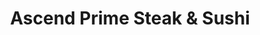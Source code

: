 ---
layout: place
title: "Ascend Prime Steak & Sushi"
permalink: /washington/bellevue/ascend-prime-steak-sushi.html
stateAbbr: WA
stateName: Washington
cityName: Bellevue
place_id: ChIJN6EN0whtkFQR1lYGeflDEFc
photos:
  - name: >-
      places/ChIJN6EN0whtkFQR1lYGeflDEFc/photos/AeeoHcKgPtvQMSHyCRh8Tczbw2cqwr_gGm1LtD_2ILvY-6okmLWWSywVcMWYLfj4U3ZhCPzyqXOWRVJGDdw4DIGOVjpVQiG36vqTkeIMh1gUP0l2FethNkg2fFf_jaoLcoLhK5FNevwvs85SxlYkWLYtljuR_ybEtZ4txacJvKXornPiiZYJmLYJD0CUog8xBkVvRWH075gJ3pK03zBiprlJC3tLhJpX8S0hNrZVmOvQ5rLkkCJM7sphfIpjNSndataKNcct1BBFPplOYypgOmsSZ-b-KuI3sdSZsgTK0bQG1q9Xaw
    widthPx: 2120
    heightPx: 1192
    authorAttributions:
      - displayName: Ascend Prime Steak & Sushi
        uri: https://maps.google.com/maps/contrib/112996918777216498686
        photoUri: >-
          https://lh3.googleusercontent.com/a-/ALV-UjWMtzJdK-XjLPuZPZhCgZj0_3K-DQ8rarsc86-N7vQoB0Fdqdb3=s100-p-k-no-mo
    flagContentUri: >-
      https://www.google.com/local/imagery/report/?cb_client=maps_api_places.places_api&image_key=!1e10!2sAF1QipONg-w6270T2LsoxXMgDt9o7XWplrLKWYD6pkwP&hl=en-US
    googleMapsUri: >-
      https://www.google.com/maps/place//data=!3m4!1e2!3m2!1sAF1QipONg-w6270T2LsoxXMgDt9o7XWplrLKWYD6pkwP!2e10!4m2!3m1!1s0x54906d08d30da137:0x571043f9790656d6
  - name: >-
      places/ChIJN6EN0whtkFQR1lYGeflDEFc/photos/AeeoHcLWATUglZM2MgH2Vvi2MMi1s4ebPDZWWCOlxMLqzBmZmsh8426GShFvfFoyW9mGbYwLoOIKJIQvUajy_nfZ31nWUIX6VSkg1wfKIW_idklIZgPJ5XPu7fWtn-7Kuhlgxp-xjBF0ZZi-EjA0RSJyyMAErYiiKKDDb68N5Oxapg5c5GBcV5WhqnneT6j8L2XAf2tAs2umlRr1LSBOuWHv-tuR4x2wKKzdEcW1Hb3SH5kiq4bkIiIEGtGTBVdGG4L7-_85YLHQ9iPTUPmNqeUzMawrwg42biP4k4FEjhkST2OVoA
    widthPx: 4800
    heightPx: 3200
    authorAttributions:
      - displayName: Ascend Prime Steak & Sushi
        uri: https://maps.google.com/maps/contrib/112996918777216498686
        photoUri: >-
          https://lh3.googleusercontent.com/a-/ALV-UjWMtzJdK-XjLPuZPZhCgZj0_3K-DQ8rarsc86-N7vQoB0Fdqdb3=s100-p-k-no-mo
    flagContentUri: >-
      https://www.google.com/local/imagery/report/?cb_client=maps_api_places.places_api&image_key=!1e10!2sAF1QipMY-jIe3SFHxC1Jcctcbo-1Y0MVpLDSVCcr1Oi8&hl=en-US
    googleMapsUri: >-
      https://www.google.com/maps/place//data=!3m4!1e2!3m2!1sAF1QipMY-jIe3SFHxC1Jcctcbo-1Y0MVpLDSVCcr1Oi8!2e10!4m2!3m1!1s0x54906d08d30da137:0x571043f9790656d6
  - name: >-
      places/ChIJN6EN0whtkFQR1lYGeflDEFc/photos/AeeoHcK0bV7XzgUiD7l-_8Ok8IReNq_RMblDNh1Rr69NrOi9HrfCBmE-UiRsPFgx0XftMfv8mj1RhqX_SyxdH5lXbzgNS9Hz5BxEu7ImdFN8KMOCd4lmW49tL0z7QDcH4_JQ3-oOcPYqN6vOEtA-1blBIfnwIxMuSK4vRXsZKfzdwZ6boSM5FDfnyHrQnEBP6IJWgu4V2QpJRdgMJzGatHS15wkGGkmjcmF-8v5UnUm8CqQUi2W8Tkf-NY32fE0v404LllAG8AcXjpe5dRmNfgLKsgx_kQAbsb8eIRK7YhjVZStQLUNwj6uNys1y_lLjtksjAUx5bt5J318iK6I84hkLgr_czluHyfwSXU14h7SsG7AEfG_jtx3r1JHOfL6aMSecX71Ur6mQA3Vdauf2HVIp-ZlpEyswx0lQIktICTs5D7Mr3Q
    widthPx: 4000
    heightPx: 3000
    authorAttributions:
      - displayName: JB A
        uri: https://maps.google.com/maps/contrib/117767300896755809473
        photoUri: >-
          https://lh3.googleusercontent.com/a/ACg8ocKKN9BElt6tMfn_Dp232YocscfceFIJWqoNtzPJIV1XlcKJgA=s100-p-k-no-mo
    flagContentUri: >-
      https://www.google.com/local/imagery/report/?cb_client=maps_api_places.places_api&image_key=!1e10!2sCIHM0ogKEICAgMCw45GmQQ&hl=en-US
    googleMapsUri: >-
      https://www.google.com/maps/place//data=!3m4!1e2!3m2!1sCIHM0ogKEICAgMCw45GmQQ!2e10!4m2!3m1!1s0x54906d08d30da137:0x571043f9790656d6
  - name: >-
      places/ChIJN6EN0whtkFQR1lYGeflDEFc/photos/AeeoHcLlWwJ1Kp8D37DiB-Cfxl141qHWMbTBwVQD4_rbTAjb9_vawRyywwRlcc5AAOUiIApbPlMGGhLHG6f7FKIS6tc_Y7rKHgLyqe_AQff2ffDtXcJyA5joabsEWXJIa2yeQKBrVdRulFt_fcLzeNjQLObr6ocLXyd7QVW4qCQt3Cbrn9-ajv03dIzTsGMIktpPb-2PzB9VKP-199NBNfhh1kpTWKjHkyZyPcxOPlO7X-HJU7ffFFOoHlqht6JFbV_l8nXgqDyBOIm9jWkdNcBj2nhfSfJRUrxgZSCq7sCoyU6YQg
    widthPx: 1278
    heightPx: 1597
    authorAttributions:
      - displayName: Ascend Prime Steak & Sushi
        uri: https://maps.google.com/maps/contrib/112996918777216498686
        photoUri: >-
          https://lh3.googleusercontent.com/a-/ALV-UjWMtzJdK-XjLPuZPZhCgZj0_3K-DQ8rarsc86-N7vQoB0Fdqdb3=s100-p-k-no-mo
    flagContentUri: >-
      https://www.google.com/local/imagery/report/?cb_client=maps_api_places.places_api&image_key=!1e10!2sAF1QipNBJo0NA2SaKArIred2Sz2k-4olSCfHEEXdOBh9&hl=en-US
    googleMapsUri: >-
      https://www.google.com/maps/place//data=!3m4!1e2!3m2!1sAF1QipNBJo0NA2SaKArIred2Sz2k-4olSCfHEEXdOBh9!2e10!4m2!3m1!1s0x54906d08d30da137:0x571043f9790656d6
  - name: >-
      places/ChIJN6EN0whtkFQR1lYGeflDEFc/photos/AeeoHcKWHZRabt_pCCHpzqYw8JvK6QOgoX7WoXRaqHOJLKxOFa6gxpQ2LmeqS7WxN3LQ0AqJtTECx6abc6FuZT7cFM6rLz5GfgaN_mQsRP0e4CpAkuBcdP86Jy88RBQia1Hqt2ow3SFDUyphDNPqFRICYySNumjG-Euyq4NNKOl0OCFzlNVkUjCAN746y6MmgB0v2aOkaFUyjGCW-Ax7-5RZ1kEw5ZAglv4LVnbGvsjY53mSX8-LVnvVE1WNXnEVIY_NYambtHZWLAAhljJoiAUJ8QG63mr5FQaF5i804QFmz7S5VDL3M-UlWoQlxho2h5-Adm7e3m1nWUk00_RH68e3BLVEQBe87sY5Eok5iDUkvNdkGiRUk6WkgSs-0qUIRQatM0OIec8q28AVMvLJSn3EEVXIbGXBZ9XbstyG9COHk3RBnasJIMmwn0g00D0muy2A
    widthPx: 4000
    heightPx: 3000
    authorAttributions:
      - displayName: h
        uri: https://maps.google.com/maps/contrib/115716617374827220903
        photoUri: >-
          https://lh3.googleusercontent.com/a-/ALV-UjWRiQocNiPWXCsXLt72HieU_q2d-0n1uEmN9kzvL2WQVsQ3evv77A=s100-p-k-no-mo
    flagContentUri: >-
      https://www.google.com/local/imagery/report/?cb_client=maps_api_places.places_api&image_key=!1e10!2sCIABIhAGbzzgih_etGfXO9QADz6y&hl=en-US
    googleMapsUri: >-
      https://www.google.com/maps/place//data=!3m4!1e2!3m2!1sCIABIhAGbzzgih_etGfXO9QADz6y!2e10!4m2!3m1!1s0x54906d08d30da137:0x571043f9790656d6
  - name: >-
      places/ChIJN6EN0whtkFQR1lYGeflDEFc/photos/AeeoHcJDUhzWCWac_TOc8I4WQWAWIaOURHaqoLhBPSTzXIubunNxjxDXriNrFDwdht--rrRJkx_Bmo8ucjJAOWd-0t_cp0nqoYT9ZHYLZJikK6T_-YOoGpg6gp4QOVaZ55z9eLQ2mBI1EPHPlnAoXZC_WucCTRYiKBuzdsp8LbQbyaGHpNjWHS-qXp0gC-B7NjRvxHmAwBk_OQ5N9YOu1R5CeJOp0C97MWqC_42grUcCSmMDTAr6gEjlZS4_41JOgAtpBU8PPbKeHhch_Xj2syBL3jF3GKfq1-WRED45H7qHmBfSINY4A0Mk8WCAS6qLiuLqwHSLttBX1V5ixU3kU44oG4ZtuSHRLx_xLyMM_-cVwBAGa-uLr1cEwRdzirU-Yr_pXFYLI8KktOyo6tBrSlUn-Tf3k8LzWv6K45g6b_wsd330eQ
    widthPx: 3023
    heightPx: 4031
    authorAttributions:
      - displayName: Kiddy's VLOG
        uri: https://maps.google.com/maps/contrib/105793460948616604931
        photoUri: >-
          https://lh3.googleusercontent.com/a-/ALV-UjWbGCl7Pw4aM4Qco5dhlmJLBrqdygBOjbYzFSmdM9E27H8pVEa3Ng=s100-p-k-no-mo
    flagContentUri: >-
      https://www.google.com/local/imagery/report/?cb_client=maps_api_places.places_api&image_key=!1e10!2sCIHM0ogKEICAgMDQ2-DIHQ&hl=en-US
    googleMapsUri: >-
      https://www.google.com/maps/place//data=!3m4!1e2!3m2!1sCIHM0ogKEICAgMDQ2-DIHQ!2e10!4m2!3m1!1s0x54906d08d30da137:0x571043f9790656d6
  - name: >-
      places/ChIJN6EN0whtkFQR1lYGeflDEFc/photos/AeeoHcItn36Xky4Gqj3MANyfbms2uCtKXXfsZqitLqh17477EobBwDhlAXko83lH8NDyODxmGqXFTq2JhJIWT2OGyKKneUkcb7z8ZtBWIZkq-n4yUtaYEDffXI5A7C6u0smPBuq92Sr1cqU3d_QEw24ISQa-q75BRG-HpFyGnBFlg5zzUCGVtPbZ1qzbPKyMxvisgzdORjF5qRLT-lLQk3A9syLdJIALhacTEIOsiDNn39OHlIvwKbz2WgR2YgsSLA9ahheYTY5ygO0LB7DMRd5XYIlsaArbGlYbIZI4oRBVqQ-VCQ
    widthPx: 4800
    heightPx: 3200
    authorAttributions:
      - displayName: Ascend Prime Steak & Sushi
        uri: https://maps.google.com/maps/contrib/112996918777216498686
        photoUri: >-
          https://lh3.googleusercontent.com/a-/ALV-UjWMtzJdK-XjLPuZPZhCgZj0_3K-DQ8rarsc86-N7vQoB0Fdqdb3=s100-p-k-no-mo
    flagContentUri: >-
      https://www.google.com/local/imagery/report/?cb_client=maps_api_places.places_api&image_key=!1e10!2sAF1QipOascQ4oPZ2WM52WK5G5ruGtt8fo4NsQDqjAVgx&hl=en-US
    googleMapsUri: >-
      https://www.google.com/maps/place//data=!3m4!1e2!3m2!1sAF1QipOascQ4oPZ2WM52WK5G5ruGtt8fo4NsQDqjAVgx!2e10!4m2!3m1!1s0x54906d08d30da137:0x571043f9790656d6
  - name: >-
      places/ChIJN6EN0whtkFQR1lYGeflDEFc/photos/AeeoHcKInHvck0c0EzNBbDMzDur14F8pIwYYnYdD9vRjKtd5RuRQhoro4SduuPo9wuXvtWmKDXKl8jpLpUm8Aoc0sw4BS7mdseC0kiThbivF81Hsms9zJ8kmbE7gFonk7gtIRIzoIVLDMIPTGg__NzszByym4dLs9if2A851GtZg4zgme_oxv0yw8E2O303fNKqPhJkHtH8GzYN7FMxy-4FWTI_EJEjP92MjxO-VBscx1pmUpAKRzgxALO4mxGxxD_kSr03llq7n1HLuqtu2iETXqswT1b0mJHdVTp1UZ0jHKKQNyEpR3wSfCWOhoAMvyXKUU952nyTopeL3kX_y_pAMrB6L--Rdk8W0RQOMgLFmELsgM2dmxxBsD14VIp4A5LQ7RLNQ94SLkFWaXJUyR6QviZuvteUHGSBH_lN0VBv-BoIMCHfE
    widthPx: 3024
    heightPx: 3024
    authorAttributions:
      - displayName: Mimi
        uri: https://maps.google.com/maps/contrib/115899070993072941275
        photoUri: >-
          https://lh3.googleusercontent.com/a-/ALV-UjWPl9HqplRtPnfY4x907Was0kW7golNRcbX7B1jGTaa5aGXr23j=s100-p-k-no-mo
    flagContentUri: >-
      https://www.google.com/local/imagery/report/?cb_client=maps_api_places.places_api&image_key=!1e10!2sCIHM0ogKEICAgIDT9bOL_QE&hl=en-US
    googleMapsUri: >-
      https://www.google.com/maps/place//data=!3m4!1e2!3m2!1sCIHM0ogKEICAgIDT9bOL_QE!2e10!4m2!3m1!1s0x54906d08d30da137:0x571043f9790656d6
  - name: >-
      places/ChIJN6EN0whtkFQR1lYGeflDEFc/photos/AeeoHcI96ga9vPalomevP_rJuFKkYTRXSdRPOJirQTAsVqtnh7a0eIB5AdHk_yDhYyDd1UJ4sIyBxQP1sND79ZV4iO61v-rLN0dBwBts7HWZW3HE_jo-ggW5iclhwAA_NK_Tu-KCxkx_Evb_eyfZ9WBbW-3g_aX6ktzcj5yeerPqdo8JJRQ-D1rJiFf7No3_qIzN5FmTeHceeKYfVD2LThRl_1GFlGu-CMD_QfGh3OjzQljXxowA9XlNHXk2yuradspRa0kQvOFywuYrZRXFirgVad9u5EncNZK7uBBGAg9SQHC0gPdt17P35ZR_3iZSF67cTkL6T1L9MefzRdQuMwf3GgawKouxsIBP1M6-YXzPaYx2STJNxhVhv0DhZhvdNt_YVugB-t9xxdhzK2km3Yqb8S-8MUIXVbMhsoUMBpvRF0BR19R_
    widthPx: 4800
    heightPx: 3600
    authorAttributions:
      - displayName: Susan Ng
        uri: https://maps.google.com/maps/contrib/115846562149098719702
        photoUri: >-
          https://lh3.googleusercontent.com/a-/ALV-UjWcYTYC0tDojJjS0tPig0UhGrw5IVeDkgkEB8dMN2M03ivcVtPXbA=s100-p-k-no-mo
    flagContentUri: >-
      https://www.google.com/local/imagery/report/?cb_client=maps_api_places.places_api&image_key=!1e10!2sCIHM0ogKEICAgIDvverVuQE&hl=en-US
    googleMapsUri: >-
      https://www.google.com/maps/place//data=!3m4!1e2!3m2!1sCIHM0ogKEICAgIDvverVuQE!2e10!4m2!3m1!1s0x54906d08d30da137:0x571043f9790656d6
  - name: >-
      places/ChIJN6EN0whtkFQR1lYGeflDEFc/photos/AeeoHcJ9bPuP8y-DyUWva9nls9Smp4zkLQORIH_Tq1GNFKR5jLJWhThiIkz145a6EBItz_ymqsS323u4J8R8RwWGWnGbsNYOOoo6ca-_4gtAtCjQ5f1SHKohxSZnFi1Sd4V2ECsYtrVh5CPJdFSo-0HTXwOQPIqw6nAHXLGF9SlA3E58Thhj6I19KSsBoPIuB3wHwLUAbryGiA9_JWj7YBzG_8idXVl2IXDmdF3iKkSLsRs8ge88uE2pxm0-1sg4LglhFO4ptoxoqrbjM_xKb6JJyl8svNDRL0vV9sYLMTQT3C143Q
    widthPx: 2000
    heightPx: 2209
    authorAttributions:
      - displayName: Ascend Prime Steak & Sushi
        uri: https://maps.google.com/maps/contrib/112996918777216498686
        photoUri: >-
          https://lh3.googleusercontent.com/a-/ALV-UjWMtzJdK-XjLPuZPZhCgZj0_3K-DQ8rarsc86-N7vQoB0Fdqdb3=s100-p-k-no-mo
    flagContentUri: >-
      https://www.google.com/local/imagery/report/?cb_client=maps_api_places.places_api&image_key=!1e10!2sAF1QipMX40OxTh_W9ItAuwtRfTkHTg7v2T0eh0wiERzE&hl=en-US
    googleMapsUri: >-
      https://www.google.com/maps/place//data=!3m4!1e2!3m2!1sAF1QipMX40OxTh_W9ItAuwtRfTkHTg7v2T0eh0wiERzE!2e10!4m2!3m1!1s0x54906d08d30da137:0x571043f9790656d6
address: 10400 NE 4th St Ste 3100, Bellevue, WA 98004, USA
street: 10400 NE 4th St Ste 3100
city: Bellevue
state: WA
zip: '98004'
country: USA
neighborhood: West Bellevue
latitude: '47.614213'
longitude: '-122.200771'
accessibility_options:
  wheelchairAccessibleParking: true
  wheelchairAccessibleEntrance: true
  wheelchairAccessibleSeating: true
business_status: OPERATIONAL
name: Ascend Prime Steak & Sushi
google_maps_links:
  directionsUri: >-
    https://www.google.com/maps/dir//''/data=!4m7!4m6!1m1!4e2!1m2!1m1!1s0x54906d08d30da137:0x571043f9790656d6!3e0
  placeUri: https://maps.google.com/?cid=6273589019683477206
  writeAReviewUri: >-
    https://www.google.com/maps/place//data=!4m3!3m2!1s0x54906d08d30da137:0x571043f9790656d6!12e1
  reviewsUri: >-
    https://www.google.com/maps/place//data=!4m4!3m3!1s0x54906d08d30da137:0x571043f9790656d6!9m1!1b1
  photosUri: >-
    https://www.google.com/maps/place//data=!4m3!3m2!1s0x54906d08d30da137:0x571043f9790656d6!10e5
primary_type: Fine Dining Restaurant
opening_hours:
  regular: null
  current: null
secondary_opening_hours:
  regular:
    weekdayDescriptions: null
    type: null
  current:
    weekdayDescriptions: null
    type: null
phone: (425) 625-2080
price_level: PRICE_LEVEL_VERY_EXPENSIVE
price_range: $100 &ndash; & up
rating: '4.3'
rating_count: 2222
website: https://ascendprime.com/
description: null
reviews: null
parking_options: null
payment_options: null
allow_dogs: null
curbside_pickup: null
delivery: null
dine_in: null
good_for_children: null
good_for_groups: null
good_for_sports: null
live_music: null
menu_for_children: null
outdoor_seating: null
reservable: null
restroom: null
serves_beer: null
serves_breakfast: null
serves_brunch: null
serves_cocktails: null
serves_coffee: null
serves_dinner: null
serves_dessert: null
serves_lunch: null
serves_vegetarian_food: null
serves_wine: null
takeout: null

---